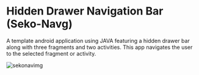 # Hidden Drawer Navigation Bar (Seko-Navg)  
A template android application using JAVA featuring a hidden drawer bar along with three fragments and two activities. This app navigates the user to the selected fragment or activity.

![sekonavimg](https://user-images.githubusercontent.com/93031862/146431468-8ca5cbd9-d01f-4724-a5a4-de08387c488d.jpeg)
